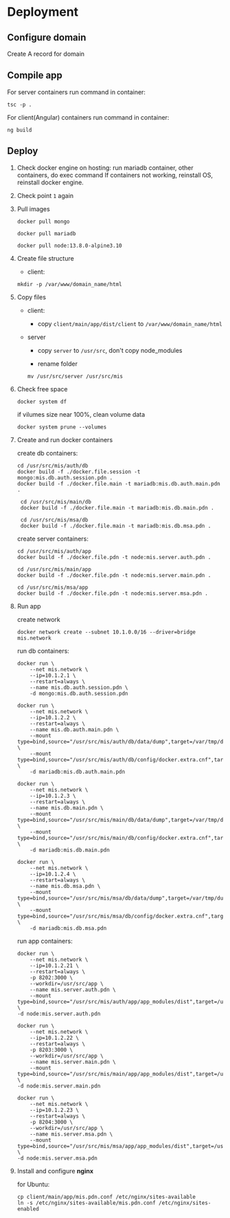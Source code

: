 # Deployment

## Configure domain

Create A record for domain


## Compile app

For server containers run command in container:

```
tsc -p .
```

For client(Angular) containers run command in container:

```
ng build
```


## Deploy

1. Check docker engine on hosting: run mariadb container, other containers, 
	do exec command
	If containers not working, reinstall OS, reinstall docker engine.
	
	
2. Check point `1` again


3. Pull images

	```
	docker pull mongo  
	```
     ```
    docker pull mariadb
    ```
    ```
    docker pull node:13.8.0-alpine3.10
    ```


4. Create file structure

	* client:
	
	```
	mkdir -p /var/www/domain_name/html
	```
	

5. Copy files

	* client:
	
   		* copy `client/main/app/dist/client` to `/var/www/domain_name/html`

	* server

		* copy `server` to `/usr/src`, don't copy node_modules
		
		* rename folder 
		
		```
		mv /usr/src/server /usr/src/mis
		```


6. Check free space

    ```
   docker system df
   ```
   
   if vilumes size near 100%, clean volume data
   
   ```
   docker system prune --volumes
   ```
   
7. Create and run docker containers

    create db containers:
    
    ```
   cd /usr/src/mis/auth/db
   docker build -f ./docker.file.session -t mongo:mis.db.auth.session.pdn .
   docker build -f ./docker.file.main -t mariadb:mis.db.auth.main.pdn .
   ```
   ```
    cd /usr/src/mis/main/db
    docker build -f ./docker.file.main -t mariadb:mis.db.main.pdn .
    ```
   ```
    cd /usr/src/mis/msa/db
    docker build -f ./docker.file.main -t mariadb:mis.db.msa.pdn .
    ```
    
    create server containers:
    
	```
	cd /usr/src/mis/auth/app
	docker build -f ./docker.file.pdn -t node:mis.server.auth.pdn .
	```
	```
	cd /usr/src/mis/main/app
	docker build -f ./docker.file.pdn -t node:mis.server.main.pdn .
	```
	```
	cd /usr/src/mis/msa/app
	docker build -f ./docker.file.pdn -t node:mis.server.msa.pdn .
	```

8. Run app

    create network
    
    ```
    docker network create --subnet 10.1.0.0/16 --driver=bridge mis.network
    ```

    run db containers:
    
    ```
    docker run \
        --net mis.network \
        --ip=10.1.2.1 \
        --restart=always \
        --name mis.db.auth.session.pdn \
        -d mongo:mis.db.auth.session.pdn
    ```
    ```
    docker run \
        --net mis.network \
        --ip=10.1.2.2 \
        --restart=always \
        --name mis.db.auth.main.pdn \
        --mount type=bind,source="/usr/src/mis/auth/db/data/dump",target=/var/tmp/dump \
        --mount type=bind,source="/usr/src/mis/auth/db/config/docker.extra.cnf",target=/etc/mysql/conf.d/docker.custom.cnf \
        -d mariadb:mis.db.auth.main.pdn
    ``` 
    ```
    docker run \
        --net mis.network \
        --ip=10.1.2.3 \
        --restart=always \
        --name mis.db.main.pdn \
        --mount type=bind,source="/usr/src/mis/main/db/data/dump",target=/var/tmp/dump \
        --mount type=bind,source="/usr/src/mis/main/db/config/docker.extra.cnf",target=/etc/mysql/conf.d/docker.custom.cnf \
        -d mariadb:mis.db.main.pdn
    ``` 
    ```
    docker run \
        --net mis.network \
        --ip=10.1.2.4 \
        --restart=always \
        --name mis.db.msa.pdn \
        --mount type=bind,source="/usr/src/mis/msa/db/data/dump",target=/var/tmp/dump \
        --mount type=bind,source="/usr/src/mis/msa/db/config/docker.extra.cnf",target=/etc/mysql/conf.d/docker.custom.cnf \
        -d mariadb:mis.db.msa.pdn
    ``` 
   
    run app containers:
    
    ```
    docker run \
        --net mis.network \
        --ip=10.1.2.21 \
        --restart=always \
        -p 8202:3000 \
        --workdir=/usr/src/app \
        --name mis.server.auth.pdn \
        --mount type=bind,source="/usr/src/mis/auth/app/app_modules/dist",target=/usr/src/app/app_modules/dist \
    -d node:mis.server.auth.pdn
    ```    
    ```
    docker run \
        --net mis.network \
        --ip=10.1.2.22 \
        --restart=always \
        -p 8203:3000 \
        --workdir=/usr/src/app \
        --name mis.server.main.pdn \
        --mount type=bind,source="/usr/src/mis/main/app/app_modules/dist",target=/usr/src/app/app_modules/dist \
    -d node:mis.server.main.pdn
    ```    
    ```
    docker run \
        --net mis.network \
        --ip=10.1.2.23 \
        --restart=always \
        -p 8204:3000 \
        --workdir=/usr/src/app \
        --name mis.server.msa.pdn \
        --mount type=bind,source="/usr/src/mis/msa/app/app_modules/dist",target=/usr/src/app/app_modules/dist \
    -d node:mis.server.msa.pdn
    ```
    

9. Install and configure **nginx**
	
	for Ubuntu:
	
	```
	cp client/main/app/mis.pdn.conf /etc/nginx/sites-available
    ln -s /etc/nginx/sites-available/mis.pdn.conf /etc/nginx/sites-enabled
	```
